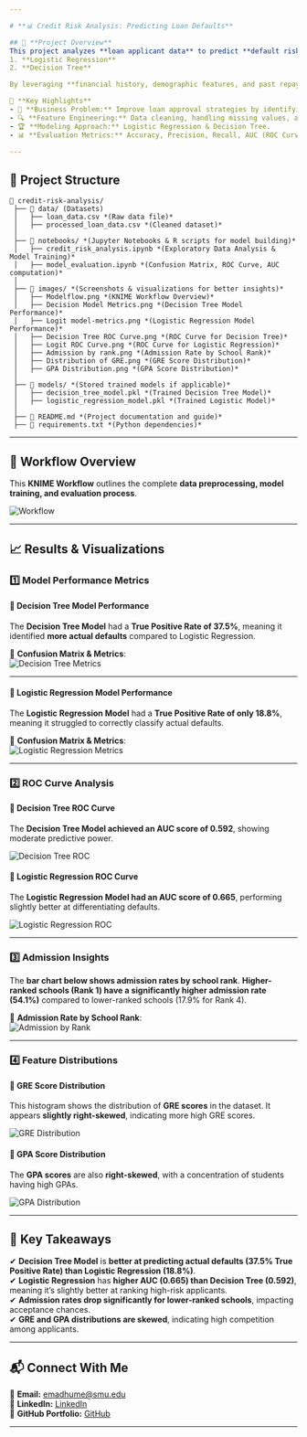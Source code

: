 ```yaml
---

# **📊 Credit Risk Analysis: Predicting Loan Defaults**  

## 🚀 **Project Overview**  
This project analyzes **loan applicant data** to predict **default risk** using **two classification models**:  
1. **Logistic Regression**  
2. **Decision Tree**  

By leveraging **financial history, demographic features, and past repayments**, we can help financial institutions **identify high-risk borrowers** and make informed lending decisions.

📌 **Key Highlights**
- 🏦 **Business Problem:** Improve loan approval strategies by identifying risky applicants.
- 🔍 **Feature Engineering:** Data cleaning, handling missing values, and variable transformation.
- 🏆 **Modeling Approach:** Logistic Regression & Decision Tree.
- 📊 **Evaluation Metrics:** Accuracy, Precision, Recall, AUC (ROC Curve), True Positive Rate.

---
```


## **📂 Project Structure**
```
📂 credit-risk-analysis/
 ├── 📂 data/ (Datasets)
 │   ├── loan_data.csv *(Raw data file)*
 │   ├── processed_loan_data.csv *(Cleaned dataset)*
 │  
 ├── 📂 notebooks/ *(Jupyter Notebooks & R scripts for model building)*
 │   ├── credit_risk_analysis.ipynb *(Exploratory Data Analysis & Model Training)*
 │   ├── model_evaluation.ipynb *(Confusion Matrix, ROC Curve, AUC computation)*
 │  
 ├── 📂 images/ *(Screenshots & visualizations for better insights)*
 │   ├── Modelflow.png *(KNIME Workflow Overview)*
 │   ├── Decision Model Metrics.png *(Decision Tree Model Performance)*
 │   ├── Logit model-metrics.png *(Logistic Regression Model Performance)*
 │   ├── Decision Tree ROC Curve.png *(ROC Curve for Decision Tree)*
 │   ├── Logit ROC Curve.png *(ROC Curve for Logistic Regression)*
 │   ├── Admission by rank.png *(Admission Rate by School Rank)*
 │   ├── Distribution of GRE.png *(GRE Score Distribution)*
 │   ├── GPA Distribution.png *(GPA Score Distribution)*
 │  
 ├── 📂 models/ *(Stored trained models if applicable)*
 │   ├── decision_tree_model.pkl *(Trained Decision Tree Model)*
 │   ├── logistic_regression_model.pkl *(Trained Logistic Model)*
 │  
 ├── 📜 README.md *(Project documentation and guide)*
 ├── 📜 requirements.txt *(Python dependencies)*
```

---

## **📌 Workflow Overview**
This **KNIME Workflow** outlines the complete **data preprocessing, model training, and evaluation process**.

![Workflow](https://raw.githubusercontent.com/EvidenceM290/credit-risk-analysis/main/images/Modelflow.png)

---

## **📈 Results & Visualizations**
### **1️⃣ Model Performance Metrics**
#### **🔹 Decision Tree Model Performance**
The **Decision Tree Model** had a **True Positive Rate of 37.5%**, meaning it identified **more actual defaults** compared to Logistic Regression.

📌 **Confusion Matrix & Metrics**:  
![Decision Tree Metrics](https://raw.githubusercontent.com/EvidenceM290/credit-risk-analysis/main/images/Decision%20Model%20Metrics.png)

---

#### **🔹 Logistic Regression Model Performance**
The **Logistic Regression Model** had a **True Positive Rate of only 18.8%**, meaning it struggled to correctly classify actual defaults.

📌 **Confusion Matrix & Metrics**:  
![Logistic Regression Metrics](https://raw.githubusercontent.com/EvidenceM290/credit-risk-analysis/main/images/Logit%20model-metrics.png)

---

### **2️⃣ ROC Curve Analysis**
#### **🔹 Decision Tree ROC Curve**
The **Decision Tree Model achieved an AUC score of 0.592**, showing moderate predictive power.

![Decision Tree ROC](https://raw.githubusercontent.com/EvidenceM290/credit-risk-analysis/main/images/Decision%20Tree%20ROC%20Curve.png)

#### **🔹 Logistic Regression ROC Curve**
The **Logistic Regression Model had an AUC score of 0.665**, performing slightly better at differentiating defaults.

![Logistic Regression ROC](https://raw.githubusercontent.com/EvidenceM290/credit-risk-analysis/main/images/Logit%20ROC%20Curve.png)

---

### **3️⃣ Admission Insights**
The **bar chart below shows admission rates by school rank**. **Higher-ranked schools (Rank 1) have a significantly higher admission rate (54.1%)** compared to lower-ranked schools (17.9% for Rank 4).

📌 **Admission Rate by School Rank**:  
![Admission by Rank](https://raw.githubusercontent.com/EvidenceM290/credit-risk-analysis/main/images/Admission%20by%20rank.png)

---

### **4️⃣ Feature Distributions**
#### **🔹 GRE Score Distribution**
This histogram shows the distribution of **GRE scores** in the dataset. It appears **slightly right-skewed**, indicating more high GRE scores.

![GRE Distribution](https://raw.githubusercontent.com/EvidenceM290/credit-risk-analysis/main/images/Distribution%20of%20GRE.png)

#### **🔹 GPA Score Distribution**
The **GPA scores** are also **right-skewed**, with a concentration of students having high GPAs.

![GPA Distribution](https://raw.githubusercontent.com/EvidenceM290/credit-risk-analysis/main/images/GPA%20Distribution.png)

---

## **🔹 Key Takeaways**
✔ **Decision Tree Model** is **better at predicting actual defaults (37.5% True Positive Rate) than Logistic Regression (18.8%)**.  
✔ **Logistic Regression** has **higher AUC (0.665) than Decision Tree (0.592)**, meaning it’s slightly better at ranking high-risk applicants.  
✔ **Admission rates drop significantly for lower-ranked schools**, impacting acceptance chances.  
✔ **GRE and GPA distributions are skewed**, indicating high competition among applicants.  

---

## **📬 Connect With Me**
📧 **Email:** emadhume@smu.edu  
🔗 **LinkedIn:** [LinkedIn](https://www.linkedin.com/in/evidence-madhume-874540204/)  
📂 **GitHub Portfolio:** [GitHub](https://github.com/EvidenceM290/EvidenceM290/)

---

